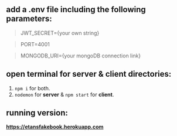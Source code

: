 ## add a .env file including the following parameters:

> JWT_SECRET={your own string}

> PORT=4001

> MONGODB_URI={your mongoDB connection link}

## open terminal for server & client directories:

1. `npm i` for both.
2. `nodemon` for **server** & `npm start` for **client**.

## running version:

**https://etansfakebook.herokuapp.com**
